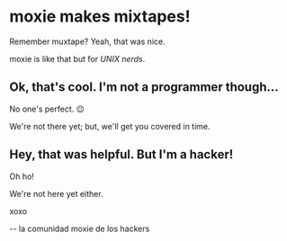 # moxie makes mixtapes!

Remember muxtape? Yeah, that was nice.

moxie is like that but for _UNIX nerds_.

## Ok, that's cool. I'm not a programmer though...

No one's perfect. 😉

We're not there yet; but, we'll get you covered in time.

## Hey, that was helpful. But I'm a hacker!

Oh ho!

We're not here yet either.

xoxo

-- la comunidad moxie de los hackers
